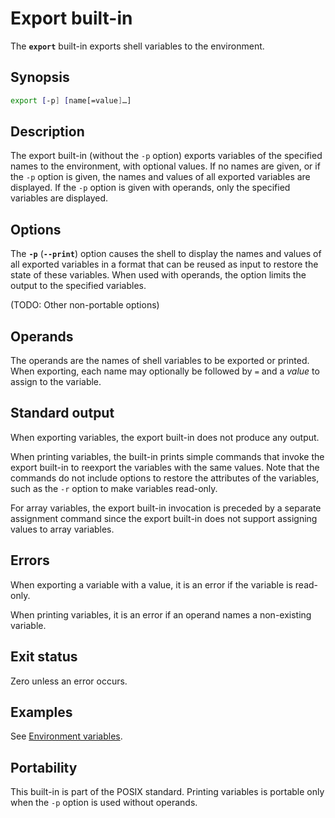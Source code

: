 # Export built-in

The **`export`** built-in exports shell variables to the environment.

## Synopsis

```sh
export [-p] [name[=value]…]
```

## Description

The export built-in (without the `-p` option) exports variables of the
specified names to the environment, with optional values. If no names are
given, or if the `-p` option is given, the names and values of all exported
variables are displayed. If the `-p` option is given with operands, only the
specified variables are displayed.

## Options

The **`-p`** (**`--print`**) option causes the shell to display the names and
values of all exported variables in a format that can be reused as input to
restore the state of these variables. When used with operands, the option
limits the output to the specified variables.

(TODO: Other non-portable options)

## Operands

The operands are the names of shell variables to be exported or printed.
When exporting, each name may optionally be followed by `=` and a *value* to
assign to the variable.

## Standard output

When exporting variables, the export built-in does not produce any output.

When printing variables, the built-in prints simple commands that invoke the
export built-in to reexport the variables with the same values.
Note that the commands do not include options to restore the attributes of
the variables, such as the `-r` option to make variables read-only.

For array variables, the export built-in invocation is preceded by a
separate assignment command since the export built-in does not support
assigning values to array variables.

## Errors

When exporting a variable with a value, it is an error if the variable is
read-only.

When printing variables, it is an error if an operand names a non-existing
variable.

## Exit status

Zero unless an error occurs.

## Examples

See [Environment variables](../language/parameters/variables.md#environment-variables).

## Portability

This built-in is part of the POSIX standard. Printing variables is portable
only when the `-p` option is used without operands.
